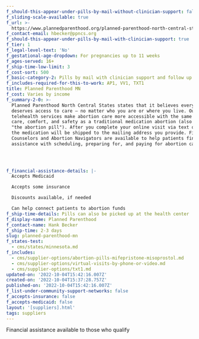 ```yaml
---
f_should-this-appear-under-pills-by-mail-without-clinician-support: false
f_sliding-scale-available: true
f_url: >-
  https://www.plannedparenthood.org/planned-parenthood-north-central-states/campaigns/abortion-care
f_contact-email: hbecker@ppncs.org
f_should-this-appear-under-pills-by-mail-with-clinician-support: true
f_tier: 1
f_legal-level-text: 'No'
f_gestational-age-dropdown: For pregnancies up to 11 weeks
f_ages-served: 16+
f_ship-time-low-limit: 3
f_cost-sort: 500
f_basic-category-2: Pills by mail with clinician support and follow up services
f_includes-required-for-this-to-work: AP1, VV1, TXT1
title: Planned Parenthood MN
f_cost: Varies by income
f_summary-2-0: >-
  Planned Parenthood North Central States states that it believes everyone
  deserves access to care – no matter who you are or where you live. Our
  telehealth services make abortion care more accessible with the same level of
  care, comfort, and safety as a traditional medication abortion (also known as
  "the abortion pill"). After you complete your online visit via text or video,
  the medication will be shipped to the mailing address you provide. Financial
  Counselors and Abortion Navigators are available to help patients find
  assistance with scheduling, preparing for, and paying for abortion care.

    

  ‍
f_financial-assistance-details: |-
  Accepts Medicaid

  Accepts some insurance

  Discounts available, if needed

  Can help connect patients to abortion funds
f_ship-time-details: Pills can also be picked up at the health center
f_display-name: Planned Parenthood
f_contact-name: Hank Becker
f_ship-time: 2-3 days
slug: planned-parenthood-mn
f_states-test:
  - cms/states/minnesota.md
f_includes:
  - cms/supplier-options/abortion-pills-mifepristone-misoprostol.md
  - cms/supplier-options/virtual-visits-by-phone-or-video.md
  - cms/supplier-options/txt1.md
updated-on: '2022-10-04T15:42:16.007Z'
created-on: '2022-10-04T15:37:28.757Z'
published-on: '2022-10-04T15:42:16.007Z'
f_list-under-community-support-networks: false
f_accepts-insurance: false
f_accepts-medicaid: false
layout: '[suppliers].html'
tags: suppliers
---
```


Financial assistance available to those who qualify
